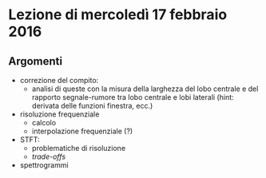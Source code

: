 # Lezione di mercoledì 17 febbraio 2016

## Argomenti

* correzione del compito:
  * analisi di queste con la misura della larghezza del lobo centrale e del rapporto segnale-rumore tra lobo centrale e lobi laterali
    (hint: derivata delle funzioni finestra, ecc.)
* risoluzione frequenziale
  * calcolo
  * interpolazione frequenziale (?)
* STFT:
  * problematiche di risoluzione
  * *trade-offs*
* spettrogrammi
